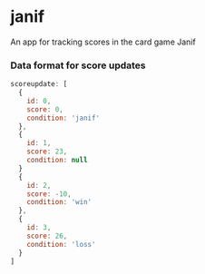 # janif
An app for tracking scores in the card game Janif

### Data format for score updates
```javascript
scoreupdate: [
  {
    id: 0,
    score: 0,
    condition: 'janif'
  },
  {
    id: 1,
    score: 23,
    condition: null
  }
  {
    id: 2,
    score: -10,
    condition: 'win'
  },
  {
    id: 3,
    score: 26,
    condition: 'loss'
  }
]
```
